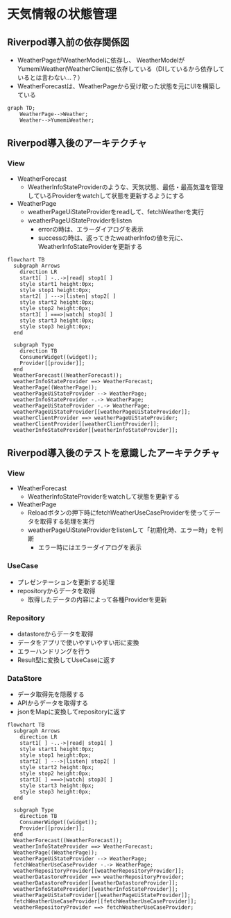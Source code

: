 # 天気情報の状態管理

## Riverpod導入前の依存関係図

- WeatherPageがWeatherModelに依存し、
WeatherModelがYumemiWeather(WeatherClient)に依存している（DIしているから依存しているとは言わない...？）
- WeatherForecastは、WeatherPageから受け取った状態を元にUIを構築している

```mermaid
graph TD;
    WeatherPage-->Weather;
    Weather-->YumemiWeather;
```

## Riverpod導入後のアーキテクチャ

### View
- WeatherForecast
  - WeatherInfoStateProviderのような、天気状態、最低・最高気温を管理しているProviderをwatchして状態を更新するようにする
- WeatherPage
  - weatherPageUiStateProviderをreadして、fetchWeatherを実行
  - weatherPageUiStateProviderをlisten
    - errorの時は、エラーダイアログを表示
    - successの時は、返ってきたweatherInfoの値を元に、WeatherInfoStateProviderを更新する

```mermaid
flowchart TB
  subgraph Arrows
    direction LR
    start1[ ] -..->|read| stop1[ ]
    style start1 height:0px;
    style stop1 height:0px;
    start2[ ] --->|listen| stop2[ ]
    style start2 height:0px;
    style stop2 height:0px; 
    start3[ ] ===>|watch| stop3[ ]
    style start3 height:0px;
    style stop3 height:0px; 
  end

  subgraph Type
    direction TB
    ConsumerWidget((widget));
    Provider[[provider]];
  end
  WeatherForecast((WeatherForecast));
  weatherInfoStateProvider ==> WeatherForecast;
  WeatherPage((WeatherPage));
  weatherPageUiStateProvider --> WeatherPage;
  weatherInfoStateProvider -.-> WeatherPage;
  weatherPageUiStateProvider -.-> WeatherPage;
  weatherPageUiStateProvider[[weatherPageUiStateProvider]];
  weatherClientProvider ==> weatherPageUiStateProvider;
  weatherClientProvider[[weatherClientProvider]];
  weatherInfoStateProvider[[weatherInfoStateProvider]];
```

## Riverpod導入後のテストを意識したアーキテクチャ

### View
- WeatherForecast
  - WeatherInfoStateProviderをwatchして状態を更新する
- WeatherPage
  - Reloadボタンの押下時にfetchWeatherUseCaseProviderを使ってデータを取得する処理を実行
  - weatherPageUiStateProviderをlistenして「初期化時、エラー時」を判断
    - エラー時にはエラーダイアログを表示 

### UseCase
- プレゼンテーションを更新する処理
- repositoryからデータを取得
  - 取得したデータの内容によって各種Providerを更新

### Repository
- datastoreからデータを取得
- データをアプリで使いやすいやすい形に変換
- エラーハンドリングを行う
- Result型に変換してUseCaseに返す

### DataStore
- データ取得先を隠蔽する
- APIからデータを取得する
- jsonをMapに変換してrepositoryに返す

```mermaid
flowchart TB
  subgraph Arrows
    direction LR
    start1[ ] -..->|read| stop1[ ]
    style start1 height:0px;
    style stop1 height:0px;
    start2[ ] --->|listen| stop2[ ]
    style start2 height:0px;
    style stop2 height:0px; 
    start3[ ] ===>|watch| stop3[ ]
    style start3 height:0px;
    style stop3 height:0px; 
  end

  subgraph Type
    direction TB
    ConsumerWidget((widget));
    Provider[[provider]];
  end
  WeatherForecast((WeatherForecast));
  weatherInfoStateProvider ==> WeatherForecast;
  WeatherPage((WeatherPage));
  weatherPageUiStateProvider --> WeatherPage;
  fetchWeatherUseCaseProvider -.-> WeatherPage;
  weatherRepositoryProvider[[weatherRepositoryProvider]];
  weatherDatastoreProvider ==> weatherRepositoryProvider;
  weatherDatastoreProvider[[weatherDatastoreProvider]];
  weatherInfoStateProvider[[weatherInfoStateProvider]];
  weatherPageUiStateProvider[[weatherPageUiStateProvider]];
  fetchWeatherUseCaseProvider[[fetchWeatherUseCaseProvider]];
  weatherRepositoryProvider ==> fetchWeatherUseCaseProvider;
```